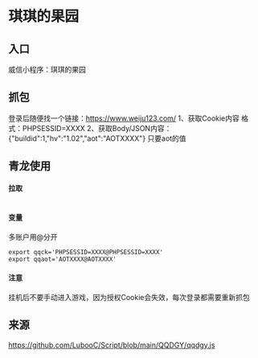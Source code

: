 # 琪琪的果园
## 入口
威信小程序：琪琪的果园

## 抓包
登录后随便找一个链接：https://www.weiju123.com/
1、获取Cookie内容 格式：PHPSESSID=XXXX
2、获取Body/JSON内容： {"buildid":1,"hv":"1.02","aot":"AOTXXXX"} 只要aot的值
## 青龙使用 
#### 拉取
```

```
#### 变量
多账户用@分开
```
export qqck='PHPSESSID=XXXX@PHPSESSID=XXXX'
export qqaot='AOTXXXX@AOTXXXX'
```
#### 注意
挂机后不要手动进入游戏，因为授权Cookie会失效，每次登录都需要重新抓包

## 来源
https://github.com/LubooC/Script/blob/main/QQDGY/qqdgy.js
